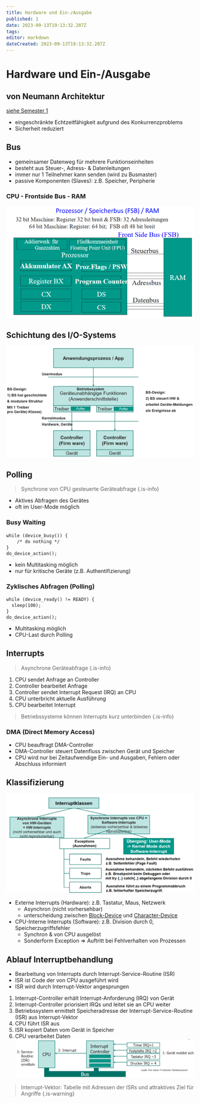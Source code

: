 ```yaml
---
title: Hardware und Ein-/Ausgabe
published: 1
date: 2023-09-13T19:13:32.207Z
tags: 
editor: markdown
dateCreated: 2023-09-13T19:13:32.207Z
---
```


# Hardware und Ein-/Ausgabe

## von Neumann Architektur

[siehe Semester 1](/fom/semester-1/hardware-grundlagen/klausurvorbereitung.md#von-neumann-architektur)

- eingeschränkte Echtzeitfähigkeit aufgrund des Konkurrenzproblems
- Sicherheit reduziert

## Bus

- gemeinsamer Datenweg für mehrere Funktionseinheiten
- besteht aus Steuer-, Adress- & Datenleitungen
- immer nur 1 Teilnehmer kann senden (wird zu Busmaster)
- passive Komponenten (Slaves): z.B. Speicher, Peripherie

### CPU - Frontside Bus - RAM

![cpu-fsb-ram](cpu-fsb-ram.png)

## Schichtung des I/O-Systems

![Schichtung](io-schichtung.png)

## Polling

> Synchrone von CPU gesteuerte Geräteabfrage
{.is-info}

- Aktives Abfragen des Gerätes
- oft im User-Mode möglich

### Busy Waiting

```pseudocode
while (device_busy()) {
    /* do nothing */
}
do_device_action();
```

- kein Multitasking möglich
- nur für kritische Geräte (z.B. Authentifizierung)

### Zyklisches Abfragen (Polling)

```pseudocode
while (device_ready() != READY) {
  sleep(100);
}
do_device_action();
```

- Multitasking möglich
- CPU-Last durch Polling

## Interrupts

> Asynchrone Geräteabfrage
{.is-info}

1. CPU sendet Anfrage an Controller
1. Controller bearbeitet Anfrage
1. Controller sendet Interrupt Request (IRQ) an CPU
1. CPU unterbricht aktuelle Ausführung
1. CPU bearbeitet Interrupt

> Betriebssysteme können Interrupts kurz unterbinden
{.is-info}

### DMA (Direct Memory Access)

- CPU beauftragt DMA-Controller
- DMA-Controller steuert Datenfluss zwischen Gerät und Speicher
- CPU wird nur bei Zeitaufwendige Ein- und Ausgaben, Fehlern oder Abschluss informiert

## Klassifizierung

![Interruptklassifizierung](Interruptklassifizierung.png)

- Externe Interrupts (Hardware): z.B. Tastatur, Maus, Netzwerk
  - Asynchron (nicht vorhersehbar)
  - unterscheidung zwischen [Block-Device](/fom/semester-1/hardware-grundlagen/Klausurvorbereitung2.md#block-device) und [Character-Device](/fom/semester-1/hardware-grundlagen/Klausurvorbereitung2.md#char-device)
- CPU-Interne Interrupts (Software): z.B. Division durch 0, Speicherzugriffsfehler
  - Synchron & von CPU ausgelöst
  - Sonderform Exception => Auftritt bei Fehlverhalten von Prozessen

## Ablauf Interruptbehandlung

- Bearbeitung von Interrupts durch Interrupt-Service-Routine (ISR)
- ISR ist Code der von CPU ausgeführt wird
- ISR wird durch Interrupt-Vektor angesprungen

1. Interrupt-Controller erhält Interrupt-Anforderung (IRQ) von Gerät
1. Interrupt-Controller priorisiert IRQs und leitet sie an CPU weiter
1. Betriebssystem ermittelt Speicheradresse der Interrupt-Service-Routine (ISR) aus Interrupt-Vektor
1. CPU führt ISR aus
1. ISR kopiert Daten vom Gerät in Speicher
1. CPU verarbeitet Daten
![Interruptbehandlung](Interruptbehandlung.png)

> Interrupt-Vektor: Tabelle mit Adressen der ISRs und attraktives Ziel für Angriffe
{.is-warning}

<!-- S. 109 -->
